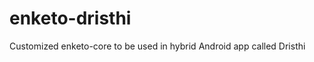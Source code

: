 enketo-dristhi
==============

Customized enketo-core to be used in hybrid Android app called Dristhi
